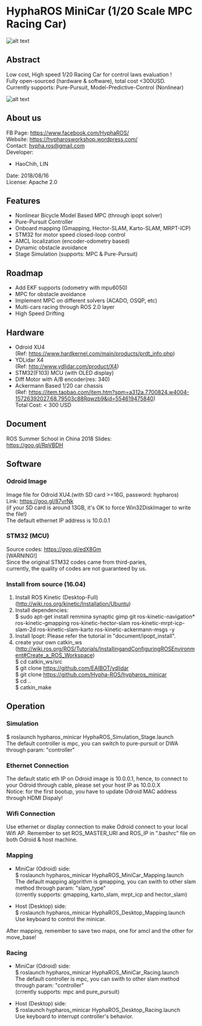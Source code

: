 # HyphaROS MiniCar (1/20 Scale MPC Racing Car)
![alt text](https://github.com/Hypha-ROS/hypharos_minicar/blob/master/document/photo/HyphaROS_logo.png)  

## Abstract
Low cost, High speed 1/20 Racing Car for control laws evaluation !   
Fully open-sourced (hardware & software), total cost <300USD.  
Currently supports: Pure-Pursuit, Model-Predictive-Control (Nonlinear)  

![alt text](https://github.com/Hypha-ROS/hypharos_minicar/blob/master/document/photo/HyphaROS_MiniCar_photo.jpg)  

## About us
FB Page: https://www.facebook.com/HyphaROS/  
Website: https://hypharosworkshop.wordpress.com/  
Contact: hypha.ros@gmail.com  
Developer:   
* HaoChih, LIN  

Date: 2018/08/16  
License: Apache 2.0  

## Features
* Nonlinear Bicycle Model Based MPC (through ipopt solver)  
* Pure-Pursuit Controller  
* Onboard mapping (Gmapping, Hector-SLAM, Karto-SLAM, MRPT-ICP)  
* STM32 for motor speed closed-loop control  
* AMCL localization (encoder-odometry based)  
* Dynamic obstacle avoidance  
* Stage Simulation (supports: MPC & Pure-Pursuit)  

## Roadmap
* Add EKF supports (odometry with mpu6050)  
* MPC for obstacle avoidance  
* Implement MPC on different solvers (ACADO, OSQP, etc)  
* Multi-cars racing through ROS 2.0 layer  
* High Speed Drifting  

## Hardware 
* Odroid XU4  
(Ref: https://www.hardkernel.com/main/products/prdt_info.php)   
* YDLidar X4  
(Ref: http://www.ydlidar.com/product/X4)  
* STM32(F103) MCU (with OLED display)  
* Diff Motor with A/B encoder(res: 340)  
* Ackermann Based 1/20 car chassis  
(Ref: https://item.taobao.com/item.htm?spm=a312a.7700824.w4004-15726392027.68.79503c88Rqwzb9&id=554619475840)   
Total Cost: < 300 USD  

## Document  
ROS Summer School in China 2018 Slides:  
https://goo.gl/RpVBDH  

## Software
### Odroid Image
Image file for Odroid XU4.(with SD card >=16G, password: hypharos)  
Link: https://goo.gl/87vrNk   
(if your SD card is around 13GB, it's OK to force Win32DiskImager to write the file!)   
The default ethernet IP address is 10.0.0.1  

### STM32 (MCU)
Source codes: https://goo.gl/edX8Gm   
[WARNING!]  
Since the original STM32 codes came from third-paries,   
currently, the quality of codes are not guaranteed by us.  

### Install from source (16.04) 
1. Install ROS Kinetic (Desktop-Full) (http://wiki.ros.org/kinetic/Installation/Ubuntu)  
2. Install dependencies:  
$ sudo apt-get install remmina synaptic gimp git ros-kinetic-navigation* ros-kinetic-gmapping ros-kinetic-hector-slam ros-kinetic-mrpt-icp-slam-2d ros-kinetic-slam-karto ros-kinetic-ackermann-msgs -y  
3. Install Ipopt: Please refer the tutorial in "document/ipopt_install".  
4. create your own catkin_ws   
(http://wiki.ros.org/ROS/Tutorials/InstallingandConfiguringROSEnvironment#Create_a_ROS_Workspace)  
$ cd catkin_ws/src  
$ git clone https://github.com/EAIBOT/ydlidar  
$ git clone https://github.com/Hypha-ROS/hypharos_minicar   
$ cd ..  
$ catkin_make  

## Operation
### Simulation
$ roslaunch hypharos_minicar HyphaROS_Simulation_Stage.launch  
The default controller is mpc, you can switch to pure-pursuit or DWA through param: "controller"  

### Ethernet Connection
The default static eth IP on Odroid image is 10.0.0.1, hence, to connect to your Odroid through cable, please set your host IP as 10.0.0.X  
Notice: for the first bootup, you have to update Odroid MAC address through HDMI Dispaly!  

### Wifi Connection
Use ethernet or display connection to make Odroid connect to your local Wifi AP. Remember to set ROS_MASTER_URI and ROS_IP in ".bashrc" file on both Odroid & host machine.    

### Mapping
* MiniCar (Odroid) side:  
$ roslaunch hypharos_minicar HyphaROS_MiniCar_Mapping.launch  
The default mapping algorithm is gmapping, you can swith to other slam method through param: "slam_type"  
(crrently supports: gmapping, karto_slam, mrpt_icp and hector_slam)  
  
* Host (Desktop) side:  
$ roslaunch hypharos_minicar HyphaROS_Desktop_Mapping.launch  
Use keyboard to control the minicar.  
  
After mapping, remember to save two maps, one for amcl and the other for move_base!  

### Racing
* MiniCar (Odroid) side:  
$ roslaunch hypharos_minicar HyphaROS_MiniCar_Racing.launch  
The default controller is mpc, you can swith to other slam method through param: "controller"  
(crrently supports: mpc and pure_pursuit)  
  
* Host (Desktop) side:  
$ roslaunch hypharos_minicar HyphaROS_Desktop_Racing.launch  
Use keyboard to interrupt controller's behavior.  

